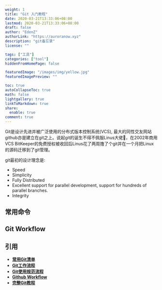 ```yaml
---
weight: 1
title: "Git 入门教程"
date: 2020-03-21T13:33:06+08:00
lastmod: 2020-03-21T13:33:06+08:00
draft: false
author: "EdenZ"
authorLink: "https://auroranow.xyz"
description: "git备忘录"
license: ""

tags: ["工具"]
categories: ["tool"]
hiddenFromHomePage: false

featuredImage: "/images/img/yellow.jpg"
featuredImagePreview: ""

toc: true
autoCollapseToc: true
math: false
lightgallery: true
linkToMarkdown: true
share:
  enable: true
comment: true
---
```


Git是设计先进并被广泛使用的分布式版本控制系统(VCS), 最大的同性交友网站github亦是建立在git之上。说起git的诞生不得不佩服Linus大佬:bow:，在2002年商用VCS BitKeeper的免费授权被收回后Linus花了两周撸了个git并在一个月把Linux的源码迁移到了git管理。

git最初的设计理念是:
- Speed
- Simplicity
- Fully Distributed
- Excellent support for parallel development, support for hundreds of parallel branches.
- Integrity


## 常用命令

## Git Workflow

## 引用
- [**常用Git清单**](https://www.ruanyifeng.com/blog/2015/12/git-cheat-sheet.html)
- [**Git工作流程**](http://www.ruanyifeng.com/blog/2015/12/git-workflow.html)
- [**Git使用规范流程**](http://www.ruanyifeng.com/blog/2015/08/git-use-process.html)
- [**Github Workflow**](https://guides.github.com/introduction/flow/)
- [**完整Git教程**](https://backlog.com/git-tutorial/cn/stepup/stepup1_1.html)